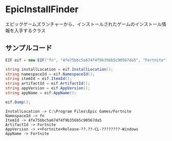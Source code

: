 # EpicInstallFinder
エピックゲームズランチャーから、インストールされたゲームのインストール情報を入手するクラス

## サンプルコード
```cs
EIF eif = new EIF("fn", "4fe75bbc5a674f4f9b356b5c90567da5", "Fortnite");

string installLocation = eif.InstallLocation();
string namespaceId = eif.NamespaceId();
string itemId = eif.ItemId();
string artifactId = eif.ArtifactId();
string appVersion = eif.AppVersion();
string appName = eif.AppName();

eif.Dump();
```

```
InstallLocation -> C:\Program Files\Epic Games/Fortnite
NamespaceId -> fn
ItemId -> 4fe75bbc5a674f4f9b356b5c90567da5
ArtifactId -> Fortnite
AppVersion -> ++Fortnite+Release-??.??-CL-????????-Windows
AppName -> Fortnite
```
